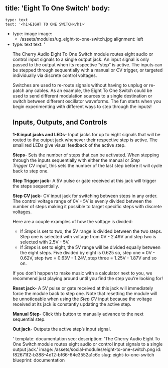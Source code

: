 title: 'Eight To One Switch'
body:
  -
    type: text
    text: '<h1>EIGHT TO ONE SWITCH</h1>'
  -
    type: image
    image:
      - /assets/modules/ug_eight-to-one-switch.jpg
    alignment: left
  -
    type: text
    text: '<p>The Cherry Audio Eight To One Switch module routes eight audio or control input signals to a single output jack. An input signal is only passed to the output when its respective “step” is active. The inputs can be stepped through sequentially with a manual or CV trigger, or targeted individually via discrete control voltages.</p><p>Switches are used to re-route signals without having to unplug or re-patch any cables. As an example, the Eight To One Switch could be used to send different modulation sources to a single destination or switch between different oscillator waveforms. The fun starts when you begin experimenting with different ways to step through the inputs!</p><h2>Inputs, Outputs, and Controls</h2><p><strong>1-8 input jacks and LEDs</strong>- Input jacks for up to eight signals that will be routed to the output jack whenever their respective step is active. The small red LEDs give visual feedback of the active step.</p><p><strong>Steps</strong>- Sets the number of steps that can be activated. When stepping through the inputs sequentially with either the manual or <em>Step Trigger</em>&nbsp;CV input, this sets the number of the last step before it will cycle back to step one.</p><p><strong>Step Trigger jack</strong>- A 5V pulse or gate received at this jack will trigger the steps sequentially.</p><p><strong>Step CV jack</strong>- CV input jack for switching between steps in any order. The control voltage range of 0V - 5V is evenly divided between the number of steps making it possible to target specific steps with discrete voltages.</p><p>Here are a couple examples of how the voltage is divided:</p><ul><li>If <em>Steps</em>&nbsp;is set to two, the 5V range is divided between the two steps. Step one is selected with voltage from 0V - 2.49V and step two is selected with 2.5V - 5V.<br></li><li>If <em>Steps</em>&nbsp;is set to eight, the 5V range will be divided equally between the eight steps. Five divided by eight is 0.625 so, step one = 0V - 0.62V, step two = 0.63V - 1.24V, step three = 1.25V - 1.87V and so on.<br></li></ul><p>If you don’t happen to make music with a calculator next to you, we recommend just playing around until you find the step you’re looking for!</p><p><strong>Reset jack</strong>- A 5V pulse or gate received at this jack will immediately force the module back to step one. Note that resetting the module will be unnoticeable when using the <em>Step CV</em>&nbsp;input because the voltage received at its jack is constantly updating the active step.</p><p><strong>Manual Step</strong>- Click this button to manually advance to the next sequential step.</p><p><strong>Out jack</strong>- Outputs the active step’s input signal.</p>'
template: documentation
seo:
  description: 'The Cherry Audio Eight To One Switch module routes eight audio or control input signals to a single output jack.'
  image: /assets/social-modules/eight-to-one-switch.png
id: f82671f2-b388-4d12-bf66-64e3552a1c6c
slug: eight-to-one-switch
blueprint: documentation
